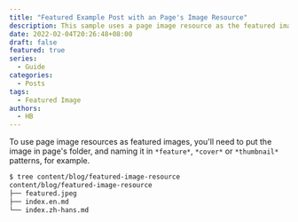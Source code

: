 ```yaml
---
title: "Featured Example Post with an Page's Image Resource"
description: This sample uses a page image resource as the featured image which will be used in carousel and list.
date: 2022-02-04T20:26:48+08:00
draft: false
featured: true
series:
  - Guide
categories:
  - Posts
tags:
  - Featured Image
authors:
  - HB
---
```


To use page image resources as featured images, you'll need to put the image in page's folder, and naming it in `*feature*`, `*cover*` or `*thumbnail*` patterns, for example.

```sh
$ tree content/blog/featured-image-resource 
content/blog/featured-image-resource
├── featured.jpeg
├── index.en.md
└── index.zh-hans.md
```

